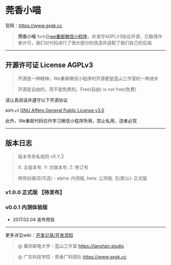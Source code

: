 莞香小喵
===
官网：https://www.gxgk.cc

> **莞香小喵** 
fork自[we重邮微信小程序](https://github.com/mcc108/wecqupt)，并准守AGPLV3协议开源，已取得作者许可，我们对代码进行了很大部分的改造并适配了我们自己的后端
---


## 开源许可证 License AGPLv3
 
> 开源是一种精神，We重邮微信小程序的开源更是蓝山工作室的一种进步
> 
> 开源是自由的，而不是免费的。Free(自由) is not free(免费)

请认真阅读并遵守以下开源协议

`AGPLv3` [GNU Affero General Public License v3.0](https://github.com/lanshan-studio/wecqupt/blob/master/LICENSE)

此外，We重邮代码仅作学习微信小程序所用，禁止私用，违者必究

---

## 版本日志

> 版本号命名规则 vX.Y.Z
> 
> X: 主版本号, Y: 次版本号, Z: 修订号
> 
> 修饰后缀词(可选) - alpha: 内测版, beta: 公测版, 无(默认): 正式版

### v1.0.0 正式版 【待发布】


### v0.0.1 内测体验版
* 2017.02.04 发布预告

---

更多详见wiki：[开发记录/开发须知](https://github.com/lanshan-studio/wecqupt/wiki)

> @ 重庆邮电大学 - 蓝山工作室 https://lanshan.studio

> @ 广东科技学院 - 莞香广科团队 https://www.gxgk.cc